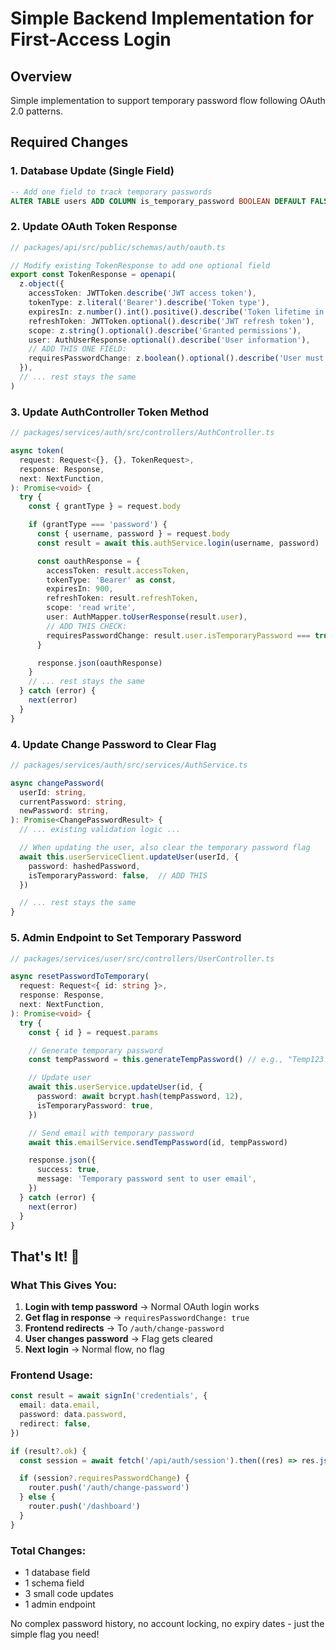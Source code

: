 # Simple Backend Implementation for First-Access Login

## Overview

Simple implementation to support temporary password flow following OAuth 2.0 patterns.

## Required Changes

### 1. Database Update (Single Field)

```sql
-- Add one field to track temporary passwords
ALTER TABLE users ADD COLUMN is_temporary_password BOOLEAN DEFAULT FALSE;
```

### 2. Update OAuth Token Response

```typescript
// packages/api/src/public/schemas/auth/oauth.ts

// Modify existing TokenResponse to add one optional field
export const TokenResponse = openapi(
  z.object({
    accessToken: JWTToken.describe('JWT access token'),
    tokenType: z.literal('Bearer').describe('Token type'),
    expiresIn: z.number().int().positive().describe('Token lifetime in seconds'),
    refreshToken: JWTToken.optional().describe('JWT refresh token'),
    scope: z.string().optional().describe('Granted permissions'),
    user: AuthUserResponse.optional().describe('User information'),
    // ADD THIS ONE FIELD:
    requiresPasswordChange: z.boolean().optional().describe('User must change password'),
  }),
  // ... rest stays the same
)
```

### 3. Update AuthController Token Method

```typescript
// packages/services/auth/src/controllers/AuthController.ts

async token(
  request: Request<{}, {}, TokenRequest>,
  response: Response,
  next: NextFunction,
): Promise<void> {
  try {
    const { grantType } = request.body

    if (grantType === 'password') {
      const { username, password } = request.body
      const result = await this.authService.login(username, password)

      const oauthResponse = {
        accessToken: result.accessToken,
        tokenType: 'Bearer' as const,
        expiresIn: 900,
        refreshToken: result.refreshToken,
        scope: 'read write',
        user: AuthMapper.toUserResponse(result.user),
        // ADD THIS CHECK:
        requiresPasswordChange: result.user.isTemporaryPassword === true,
      }

      response.json(oauthResponse)
    }
    // ... rest stays the same
  } catch (error) {
    next(error)
  }
}
```

### 4. Update Change Password to Clear Flag

```typescript
// packages/services/auth/src/services/AuthService.ts

async changePassword(
  userId: string,
  currentPassword: string,
  newPassword: string,
): Promise<ChangePasswordResult> {
  // ... existing validation logic ...

  // When updating the user, also clear the temporary password flag
  await this.userServiceClient.updateUser(userId, {
    password: hashedPassword,
    isTemporaryPassword: false,  // ADD THIS
  })

  // ... rest stays the same
}
```

### 5. Admin Endpoint to Set Temporary Password

```typescript
// packages/services/user/src/controllers/UserController.ts

async resetPasswordToTemporary(
  request: Request<{ id: string }>,
  response: Response,
  next: NextFunction,
): Promise<void> {
  try {
    const { id } = request.params

    // Generate temporary password
    const tempPassword = this.generateTempPassword() // e.g., "Temp123!@#"

    // Update user
    await this.userService.updateUser(id, {
      password: await bcrypt.hash(tempPassword, 12),
      isTemporaryPassword: true,
    })

    // Send email with temporary password
    await this.emailService.sendTempPassword(id, tempPassword)

    response.json({
      success: true,
      message: 'Temporary password sent to user email',
    })
  } catch (error) {
    next(error)
  }
}
```

## That's It! 🎯

### What This Gives You:

1. **Login with temp password** → Normal OAuth login works
2. **Get flag in response** → `requiresPasswordChange: true`
3. **Frontend redirects** → To `/auth/change-password`
4. **User changes password** → Flag gets cleared
5. **Next login** → Normal flow, no flag

### Frontend Usage:

```typescript
const result = await signIn('credentials', {
  email: data.email,
  password: data.password,
  redirect: false,
})

if (result?.ok) {
  const session = await fetch('/api/auth/session').then((res) => res.json())

  if (session?.requiresPasswordChange) {
    router.push('/auth/change-password')
  } else {
    router.push('/dashboard')
  }
}
```

### Total Changes:

- 1 database field
- 1 schema field
- 3 small code updates
- 1 admin endpoint

No complex password history, no account locking, no expiry dates - just the simple flag you need!
